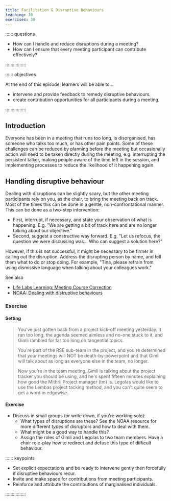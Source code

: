 ```yaml
---
title: Facilitation & Disruptive Behaviours
teaching: 30
exercises: 30
---
```


:::::: questions

* How can I handle and reduce disruptions during a meeting?
* How can I ensure that every meeting participant can contribute effectively?

::::::::::::::::


:::::: objectives

At the end of this episode, learners will be able to...

* intervene and provide feedback to remedy disruptive behaviours.
* create contribution opportunities for all participants during a meeting.

::::::::::::::::

## Introduction

Everyone has been in a meeting that runs too long, is disorganised, has someone who talks too much, or has other pain points. Some of these challenges can be reduced by planning before the meeting but occasionally action will need to be taken directly during the meeting, e.g. interrupting the persistent talker, making people aware of the time left in the session, and implementing processes to reduce the likelihood of it happening again. 

## Handling disruptive behaviour

Dealing with disruptions can be slightly scary, but the other meeting participants rely on you, as the chair, to bring the meeting back on track. Most of the times this can be done in a gentle, non-confrontational manner. This can be done as a two-step intervention:

- First, interrupt, if necessary, and state your observation of what is happening. E.g. "We are getting a bit of track here and are no longer talking about our objective."
- Second, suggest a constructive way forward. E.g. "Let us refocus, the question we were discussing was... Who can suggest a solution here?"

However, if this is not successful, it might be necessary to be firmer in calling out the disruption. Address the disrupting person by name, and tell them what to do or stop doing. For example, "Tina, please refrain from using dismissive language when talking about your colleagues work."

See also
- [Life Labs Learning: Meeting Course Correction](https://www.lifelabslearning.com/book/download/meeting-course-corrections)
- [NOAA: Dealing with distruptive behaviours](https://coast.noaa.gov/ddb/)


### Exercise

#### Setting

> You've just gotten back from a project kick-off meeting yesterday. It ran too long, the agenda seemed aimless and no-one stuck to it, and Gimli rambled for far too long on tangential topics. 
>
> You're part of the RSE sub-team in the project, and you're determined that _your_ meetings will NOT be death-by-powerpoint and that Gimli will talk about as long as everyone else in the team, no longer.
>
> Now you're _in_ the team meeting. Gimli is talking about the project tracker you should be using, and he's spent fifteen minutes explaining how good the Mithril Project manager (tm) is. Legolas would like to use the Lembas project tacking method, and you can't quite seem to get a word in edgewise. 

#### Exercise

- Discuss in small groups (or write down, if you're working solo): 
  - What types of disruptions are these? See the NOAA resource for more different _types_ of disruptors and how to deal with them. 
  - What might be a good way to handle this? 
  - Assign the roles of Gimli and Legolas to two team members. Have a chair role-play how to redirect and defuse this type of difficult behaviour. 



:::::: keypoints

* Set explicit expectations and be ready to intervene gently then forcefully if disruptive behaviours recur.
* Invite and make space for contributions from meeting participants.
* Reinforce and attribute the contributions of marginalised individuals.

::::::::::::::::



